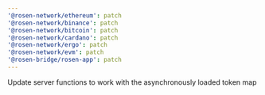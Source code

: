 ```yaml
---
'@rosen-network/ethereum': patch
'@rosen-network/binance': patch
'@rosen-network/bitcoin': patch
'@rosen-network/cardano': patch
'@rosen-network/ergo': patch
'@rosen-network/evm': patch
'@rosen-bridge/rosen-app': patch
---
```


Update server functions to work with the asynchronously loaded token map
